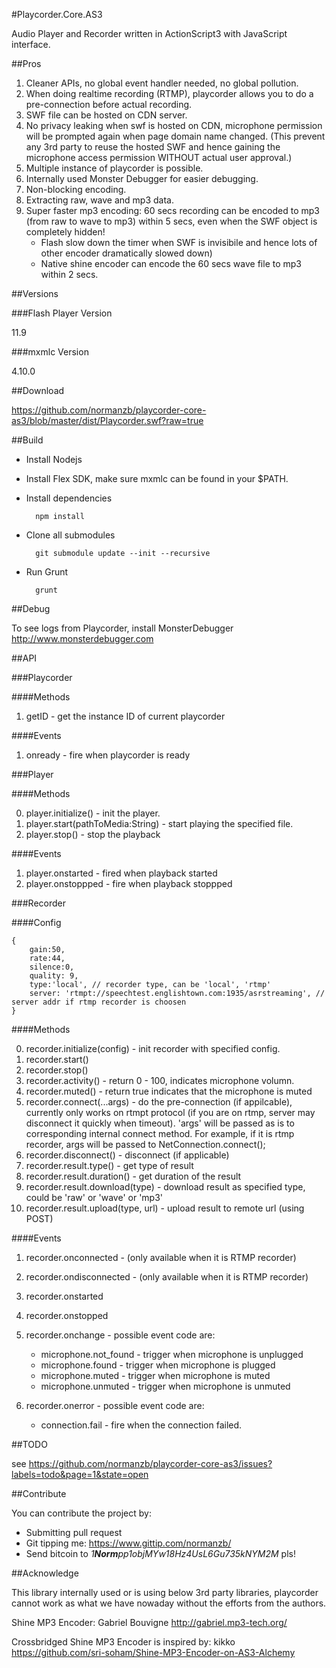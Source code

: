 #Playcorder.Core.AS3

Audio Player and Recorder written in ActionScript3 with JavaScript interface.

##Pros

1. Cleaner APIs, no global event handler needed, no global pollution.
2. When doing realtime recording (RTMP), playcorder allows you to do a pre-connection before actual recording.
3. SWF file can be hosted on CDN server.
4. No privacy leaking when swf is hosted on CDN, microphone permission will be prompted again when page domain name changed. (This prevent any 3rd party to reuse the hosted SWF and hence gaining the microphone access permission WITHOUT actual user approval.)
5. Multiple instance of playcorder is possible.
6. Internally used Monster Debugger for easier debugging.
7. Non-blocking encoding.
8. Extracting raw, wave and mp3 data.
9. Super faster mp3 encoding: 60 secs recording can be encoded to mp3 (from raw to wave to mp3) within 5 secs, even when the SWF object is completely hidden!
    * Flash slow down the timer when SWF is invisibile and hence lots of other encoder dramatically slowed down)
    * Native shine encoder can encode the 60 secs wave file to mp3 within 2 secs.

##Versions

###Flash Player Version

11.9

###mxmlc Version

4.10.0

##Download

<https://github.com/normanzb/playcorder-core-as3/blob/master/dist/Playcorder.swf?raw=true>

##Build

* Install Nodejs
* Install Flex SDK, make sure mxmlc can be found in your $PATH.
* Install dependencies

        npm install

* Clone all submodules

        git submodule update --init --recursive

* Run Grunt

        grunt
   
##Debug

To see logs from Playcorder, install MonsterDebugger <http://www.monsterdebugger.com>

##API

###Playcorder

####Methods

1. getID - get the instance ID of current playcorder

####Events

1. onready - fire when playcorder is ready


###Player

####Methods

0. player.initialize() - init the player.
1. player.start(pathToMedia:String) - start playing the specified file.
2. player.stop() - stop the playback

####Events

1. player.onstarted - fired when playback started
2. player.onstoppped - fire when playback stoppped

###Recorder

####Config

    {
        gain:50, 
        rate:44, 
        silence:0, 
        quality: 9,
        type:'local', // recorder type, can be 'local', 'rtmp'
        server: 'rtmpt://speechtest.englishtown.com:1935/asrstreaming', // server addr if rtmp recorder is choosen
    }
    
####Methods

0. recorder.initialize(config) - init recorder with specified config.
1. recorder.start()
2. recorder.stop()
3. recorder.activity() - return 0 - 100, indicates microphone volumn.
4. recorder.muted() - return true indicates that the microphone is muted
5. recorder.connect(...args) - do the pre-connection (if appilcable), currently only works on rtmpt protocol (if you are on rtmp, server may disconnect it quickly when timeout). 'args' will be passed as is to corresponding internal connect method. For example, if it is rtmp recorder, args will be passed to NetConnection.connect();
6. recorder.disconnect() - disconnect (if applicable)
7. recorder.result.type() - get type of result
8. recorder.result.duration() - get duration of the result
9. recorder.result.download(type) - download result as specified type, could be 'raw' or 'wave' or 'mp3'
10. recorder.result.upload(type, url) - upload result to remote url (using POST)

####Events

1. recorder.onconnected - (only available when it is RTMP recorder)
2. recorder.ondisconnected - (only available when it is RTMP recorder)
3. recorder.onstarted
4. recorder.onstopped
5. recorder.onchange -  possible event code are:

    * microphone.not_found - trigger when microphone is unplugged
    * microphone.found - trigger when microphone is plugged
    * microphone.muted - trigger when microphone is muted
    * microphone.unmuted - trigger when microphone is unmuted
    
6. recorder.onerror - possible event code are:

    * connection.fail - fire when the connection failed.

##TODO

see <https://github.com/normanzb/playcorder-core-as3/issues?labels=todo&page=1&state=open>

##Contribute

You can contribute the project by:

* Submitting pull request
* Git tipping me: <https://www.gittip.com/normanzb/>
* Send bitcoin to _1**Norm**pp1objMYw18Hz4UsL6Gu735kNYM2M_ pls!

##Acknowledge

This library internally used or is using below 3rd party libraries, playcorder cannot work as what we have nowaday without the efforts from the authors.

Shine MP3 Encoder:  Gabriel Bouvigne <http://gabriel.mp3-tech.org/>

Crossbridged Shine MP3 Encoder is inspired by: kikko <https://github.com/sri-soham/Shine-MP3-Encoder-on-AS3-Alchemy>
